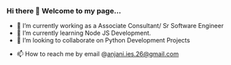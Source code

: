 ### Hi there 👋 Welcome to my page...

<!--
**anjanik366/anjanik366** is a ✨ _special_ ✨ repository because its `README.md` (this file) appears on your GitHub profile.

Here are some ideas to get you started:-->

- 🔭 I’m currently working as a Associate Consultant/ Sr Software Engineer
- 🌱 I’m currently learning Node JS Development.
- 👯 I’m looking to collaborate on Python Development Projects
<!-- - 🤔 I’m looking for help with ... -->
<!-- - 💬 Ask me about ... -->
- 📫 How to reach me by email @anjani.ies.26@gmail.com
<!-- - 😄 Pronouns: ...
- ⚡ Fun fact: ...-->





<!-- echo "# anjanik366.github.io" >> README.md
git init
git add README.md
git commit -m "first commit"
git branch -M main
git remote add origin https://github.com/anjanik366/anjanik366.github.io.git
git push -u origin main -->
